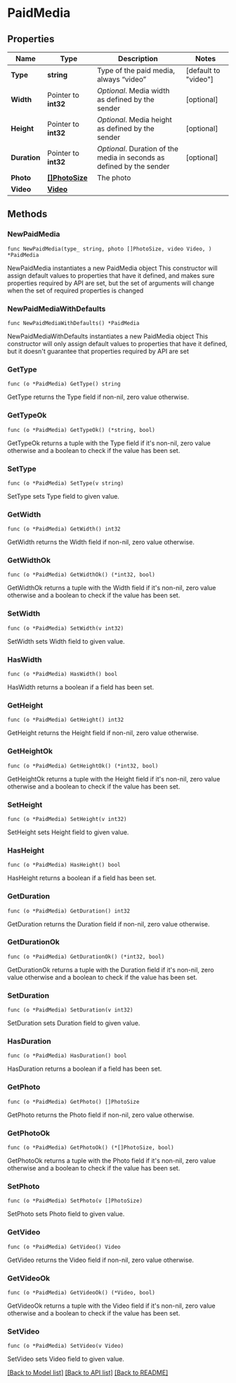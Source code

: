 # PaidMedia

## Properties

Name | Type | Description | Notes
------------ | ------------- | ------------- | -------------
**Type** | **string** | Type of the paid media, always “video” | [default to "video"]
**Width** | Pointer to **int32** | *Optional*. Media width as defined by the sender | [optional] 
**Height** | Pointer to **int32** | *Optional*. Media height as defined by the sender | [optional] 
**Duration** | Pointer to **int32** | *Optional*. Duration of the media in seconds as defined by the sender | [optional] 
**Photo** | [**[]PhotoSize**](PhotoSize.md) | The photo | 
**Video** | [**Video**](Video.md) |  | 

## Methods

### NewPaidMedia

`func NewPaidMedia(type_ string, photo []PhotoSize, video Video, ) *PaidMedia`

NewPaidMedia instantiates a new PaidMedia object
This constructor will assign default values to properties that have it defined,
and makes sure properties required by API are set, but the set of arguments
will change when the set of required properties is changed

### NewPaidMediaWithDefaults

`func NewPaidMediaWithDefaults() *PaidMedia`

NewPaidMediaWithDefaults instantiates a new PaidMedia object
This constructor will only assign default values to properties that have it defined,
but it doesn't guarantee that properties required by API are set

### GetType

`func (o *PaidMedia) GetType() string`

GetType returns the Type field if non-nil, zero value otherwise.

### GetTypeOk

`func (o *PaidMedia) GetTypeOk() (*string, bool)`

GetTypeOk returns a tuple with the Type field if it's non-nil, zero value otherwise
and a boolean to check if the value has been set.

### SetType

`func (o *PaidMedia) SetType(v string)`

SetType sets Type field to given value.


### GetWidth

`func (o *PaidMedia) GetWidth() int32`

GetWidth returns the Width field if non-nil, zero value otherwise.

### GetWidthOk

`func (o *PaidMedia) GetWidthOk() (*int32, bool)`

GetWidthOk returns a tuple with the Width field if it's non-nil, zero value otherwise
and a boolean to check if the value has been set.

### SetWidth

`func (o *PaidMedia) SetWidth(v int32)`

SetWidth sets Width field to given value.

### HasWidth

`func (o *PaidMedia) HasWidth() bool`

HasWidth returns a boolean if a field has been set.

### GetHeight

`func (o *PaidMedia) GetHeight() int32`

GetHeight returns the Height field if non-nil, zero value otherwise.

### GetHeightOk

`func (o *PaidMedia) GetHeightOk() (*int32, bool)`

GetHeightOk returns a tuple with the Height field if it's non-nil, zero value otherwise
and a boolean to check if the value has been set.

### SetHeight

`func (o *PaidMedia) SetHeight(v int32)`

SetHeight sets Height field to given value.

### HasHeight

`func (o *PaidMedia) HasHeight() bool`

HasHeight returns a boolean if a field has been set.

### GetDuration

`func (o *PaidMedia) GetDuration() int32`

GetDuration returns the Duration field if non-nil, zero value otherwise.

### GetDurationOk

`func (o *PaidMedia) GetDurationOk() (*int32, bool)`

GetDurationOk returns a tuple with the Duration field if it's non-nil, zero value otherwise
and a boolean to check if the value has been set.

### SetDuration

`func (o *PaidMedia) SetDuration(v int32)`

SetDuration sets Duration field to given value.

### HasDuration

`func (o *PaidMedia) HasDuration() bool`

HasDuration returns a boolean if a field has been set.

### GetPhoto

`func (o *PaidMedia) GetPhoto() []PhotoSize`

GetPhoto returns the Photo field if non-nil, zero value otherwise.

### GetPhotoOk

`func (o *PaidMedia) GetPhotoOk() (*[]PhotoSize, bool)`

GetPhotoOk returns a tuple with the Photo field if it's non-nil, zero value otherwise
and a boolean to check if the value has been set.

### SetPhoto

`func (o *PaidMedia) SetPhoto(v []PhotoSize)`

SetPhoto sets Photo field to given value.


### GetVideo

`func (o *PaidMedia) GetVideo() Video`

GetVideo returns the Video field if non-nil, zero value otherwise.

### GetVideoOk

`func (o *PaidMedia) GetVideoOk() (*Video, bool)`

GetVideoOk returns a tuple with the Video field if it's non-nil, zero value otherwise
and a boolean to check if the value has been set.

### SetVideo

`func (o *PaidMedia) SetVideo(v Video)`

SetVideo sets Video field to given value.



[[Back to Model list]](../README.md#documentation-for-models) [[Back to API list]](../README.md#documentation-for-api-endpoints) [[Back to README]](../README.md)


